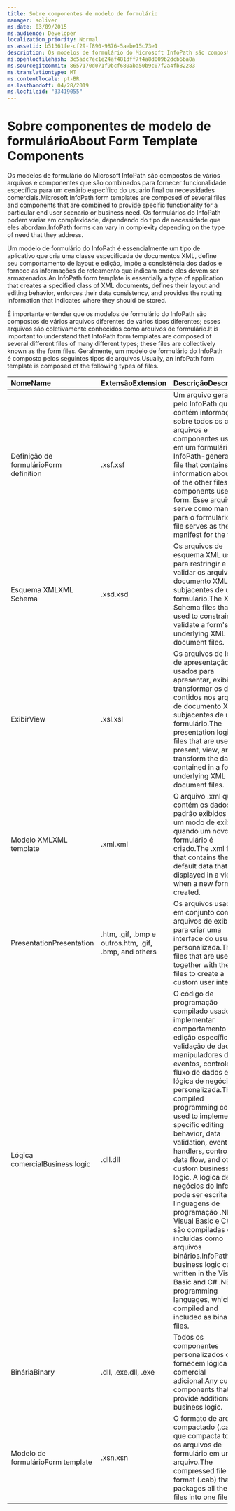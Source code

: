 ```yaml
---
title: Sobre componentes de modelo de formulário
manager: soliver
ms.date: 03/09/2015
ms.audience: Developer
localization_priority: Normal
ms.assetid: b51361fe-cf29-f890-9876-5aebe15c73e1
description: Os modelos de formulário do Microsoft InfoPath são compostos de vários arquivos e componentes que são combinados para fornecer funcionalidade específica para um cenário específico do usuário final ou necessidades comerciais. Os formulários do InfoPath podem variar em complexidade, dependendo do tipo de necessidade que eles abordam.
ms.openlocfilehash: 3c5adc7ec1e24af481dff7f4a8d009b2dcb6ba8a
ms.sourcegitcommit: 8657170d071f9bcf680aba50b9c07f2a4fb82283
ms.translationtype: MT
ms.contentlocale: pt-BR
ms.lasthandoff: 04/28/2019
ms.locfileid: "33419055"
---
```

# <a name="about-form-template-components"></a><span data-ttu-id="a2782-104">Sobre componentes de modelo de formulário</span><span class="sxs-lookup"><span data-stu-id="a2782-104">About Form Template Components</span></span>

<span data-ttu-id="a2782-105">Os modelos de formulário do Microsoft InfoPath são compostos de vários arquivos e componentes que são combinados para fornecer funcionalidade específica para um cenário específico do usuário final ou necessidades comerciais.</span><span class="sxs-lookup"><span data-stu-id="a2782-105">Microsoft InfoPath form templates are composed of several files and components that are combined to provide specific functionality for a particular end user scenario or business need.</span></span> <span data-ttu-id="a2782-106">Os formulários do InfoPath podem variar em complexidade, dependendo do tipo de necessidade que eles abordam.</span><span class="sxs-lookup"><span data-stu-id="a2782-106">InfoPath forms can vary in complexity depending on the type of need that they address.</span></span>
  
<span data-ttu-id="a2782-107">Um modelo de formulário do InfoPath é essencialmente um tipo de aplicativo que cria uma classe especificada de documentos XML, define seu comportamento de layout e edição, impõe a consistência dos dados e fornece as informações de roteamento que indicam onde eles devem ser armazenados.</span><span class="sxs-lookup"><span data-stu-id="a2782-107">An InfoPath form template is essentially a type of application that creates a specified class of XML documents, defines their layout and editing behavior, enforces their data consistency, and provides the routing information that indicates where they should be stored.</span></span>
  
<span data-ttu-id="a2782-108">É importante entender que os modelos de formulário do InfoPath são compostos de vários arquivos diferentes de vários tipos diferentes; esses arquivos são coletivamente conhecidos como arquivos de formulário.</span><span class="sxs-lookup"><span data-stu-id="a2782-108">It is important to understand that InfoPath form templates are composed of several different files of many different types; these files are collectively known as the form files.</span></span> <span data-ttu-id="a2782-109">Geralmente, um modelo de formulário do InfoPath é composto pelos seguintes tipos de arquivos.</span><span class="sxs-lookup"><span data-stu-id="a2782-109">Usually, an InfoPath form template is composed of the following types of files.</span></span>
  
|<span data-ttu-id="a2782-110">**Nome**</span><span class="sxs-lookup"><span data-stu-id="a2782-110">**Name**</span></span>|<span data-ttu-id="a2782-111">**Extensão**</span><span class="sxs-lookup"><span data-stu-id="a2782-111">**Extension**</span></span>|<span data-ttu-id="a2782-112">**Descrição**</span><span class="sxs-lookup"><span data-stu-id="a2782-112">**Description**</span></span>|
|:-----|:-----|:-----|
|<span data-ttu-id="a2782-113">Definição de formulário</span><span class="sxs-lookup"><span data-stu-id="a2782-113">Form definition</span></span>  <br/> |<span data-ttu-id="a2782-114">.xsf</span><span class="sxs-lookup"><span data-stu-id="a2782-114">.xsf</span></span>  <br/> |<span data-ttu-id="a2782-115">Um arquivo gerado pelo InfoPath que contém informações sobre todos os outros arquivos e componentes usados em um formulário.</span><span class="sxs-lookup"><span data-stu-id="a2782-115">An InfoPath-generated file that contains information about all of the other files and components used in a form.</span></span> <span data-ttu-id="a2782-116">Esse arquivo serve como manifesto para o formulário.</span><span class="sxs-lookup"><span data-stu-id="a2782-116">This file serves as the manifest for the form.</span></span>  <br/> |
|<span data-ttu-id="a2782-117">Esquema XML</span><span class="sxs-lookup"><span data-stu-id="a2782-117">XML Schema</span></span>  <br/> |<span data-ttu-id="a2782-118">.xsd</span><span class="sxs-lookup"><span data-stu-id="a2782-118">.xsd</span></span>  <br/> |<span data-ttu-id="a2782-119">Os arquivos de esquema XML usados para restringir e validar os arquivos de documento XML subjacentes de um formulário.</span><span class="sxs-lookup"><span data-stu-id="a2782-119">The XML Schema files that are used to constrain and validate a form's underlying XML document files.</span></span>  <br/> |
|<span data-ttu-id="a2782-120">Exibir</span><span class="sxs-lookup"><span data-stu-id="a2782-120">View</span></span>  <br/> |<span data-ttu-id="a2782-121">.xsl</span><span class="sxs-lookup"><span data-stu-id="a2782-121">.xsl</span></span>  <br/> |<span data-ttu-id="a2782-122">Os arquivos de lógica de apresentação usados para apresentar, exibir e transformar os dados contidos nos arquivos de documento XML subjacentes de um formulário.</span><span class="sxs-lookup"><span data-stu-id="a2782-122">The presentation logic files that are used to present, view, and transform the data contained in a form's underlying XML document files.</span></span>  <br/> |
|<span data-ttu-id="a2782-123">Modelo XML</span><span class="sxs-lookup"><span data-stu-id="a2782-123">XML template</span></span>  <br/> |<span data-ttu-id="a2782-124">.xml</span><span class="sxs-lookup"><span data-stu-id="a2782-124">.xml</span></span>  <br/> |<span data-ttu-id="a2782-125">O arquivo .xml que contém os dados padrão exibidos em um modo de exibição quando um novo formulário é criado.</span><span class="sxs-lookup"><span data-stu-id="a2782-125">The .xml file that contains the default data that is displayed in a view when a new form is created.</span></span>  <br/> |
|<span data-ttu-id="a2782-126">Presentation</span><span class="sxs-lookup"><span data-stu-id="a2782-126">Presentation</span></span>  <br/> |<span data-ttu-id="a2782-127">.htm, .gif, .bmp e outros</span><span class="sxs-lookup"><span data-stu-id="a2782-127">.htm, .gif, .bmp, and others</span></span>  <br/> |<span data-ttu-id="a2782-128">Os arquivos usados em conjunto com os arquivos de exibição para criar uma interface do usuário personalizada.</span><span class="sxs-lookup"><span data-stu-id="a2782-128">The files that are used together with the view files to create a custom user interface.</span></span>  <br/> |
|<span data-ttu-id="a2782-129">Lógica comercial</span><span class="sxs-lookup"><span data-stu-id="a2782-129">Business logic</span></span>  <br/> |<span data-ttu-id="a2782-130">.dll</span><span class="sxs-lookup"><span data-stu-id="a2782-130">.dll</span></span>  <br/> |<span data-ttu-id="a2782-131">O código de programação compilado usado para implementar comportamento de edição específico, validação de dados, manipuladores de eventos, controle de fluxo de dados e outra lógica de negócios personalizada.</span><span class="sxs-lookup"><span data-stu-id="a2782-131">The compiled programming code used to implement specific editing behavior, data validation, event handlers, control of data flow, and other custom business logic.</span></span> <span data-ttu-id="a2782-132">A lógica de negócios do InfoPath pode ser escrita nas linguagens de programação .NET Visual Basic e C#, que são compiladas e incluídas como arquivos binários.</span><span class="sxs-lookup"><span data-stu-id="a2782-132">InfoPath business logic can be written in the Visual Basic and C# .NET programming languages, which are compiled and included as binary files.</span></span>  <br/> |
|<span data-ttu-id="a2782-133">Binária</span><span class="sxs-lookup"><span data-stu-id="a2782-133">Binary</span></span>  <br/> |<span data-ttu-id="a2782-134">.dll, .exe</span><span class="sxs-lookup"><span data-stu-id="a2782-134">.dll, .exe</span></span>  <br/> | <span data-ttu-id="a2782-135">Todos os componentes personalizados que fornecem lógica comercial adicional.</span><span class="sxs-lookup"><span data-stu-id="a2782-135">Any custom components that provide additional business logic.</span></span>  <br/> |
|<span data-ttu-id="a2782-136">Modelo de formulário</span><span class="sxs-lookup"><span data-stu-id="a2782-136">Form template</span></span>  <br/> |<span data-ttu-id="a2782-137">.xsn</span><span class="sxs-lookup"><span data-stu-id="a2782-137">.xsn</span></span>  <br/> |<span data-ttu-id="a2782-138">O formato de arquivo compactado (.cab) que compacta todos os arquivos de formulário em um arquivo.</span><span class="sxs-lookup"><span data-stu-id="a2782-138">The compressed file format (.cab) that packages all the form files into one file.</span></span>  <br/> |
   

